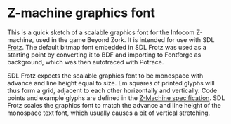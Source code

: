 # Z-machine graphics font

This is a quick sketch of a scalable graphics font for the Infocom
Z-machine, used in the game Beyond Zork.  It is intended for use with
SDL [Frotz].  The default bitmap font embedded in SDL Frotz was used
as a starting point by converting it to BDF and importing to Fontforge
as background, which was then autotraced with Potrace.

SDL Frotz expects the scalable graphics font to be monospace with
advance and line height equal to size.  Em squares of printed glyphs will
thus form a grid, adjacent to each other horizontally and vertically.
Code points and example glyphs are defined in the
[Z-Machine specification][font3].  SDL Frotz scales the graphics font to
match the advance and line height of the monospace text font, which
usually causes a bit of vertical stretching.

[Frotz]: https://github.com/DavidGriffith/frotz/
[font3]: http://inform-fiction.org/zmachine/standards/z1point1/sect16.html

